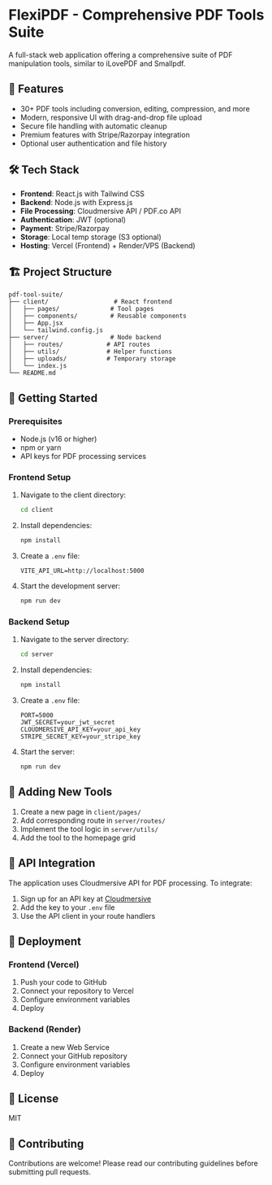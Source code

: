 # FlexiPDF - Comprehensive PDF Tools Suite

A full-stack web application offering a comprehensive suite of PDF manipulation tools, similar to iLovePDF and Smallpdf.

## 🚀 Features

- 30+ PDF tools including conversion, editing, compression, and more
- Modern, responsive UI with drag-and-drop file upload
- Secure file handling with automatic cleanup
- Premium features with Stripe/Razorpay integration
- Optional user authentication and file history

## 🛠 Tech Stack

- **Frontend**: React.js with Tailwind CSS
- **Backend**: Node.js with Express.js
- **File Processing**: Cloudmersive API / PDF.co API
- **Authentication**: JWT (optional)
- **Payment**: Stripe/Razorpay
- **Storage**: Local temp storage (S3 optional)
- **Hosting**: Vercel (Frontend) + Render/VPS (Backend)

## 🏗 Project Structure

```
pdf-tool-suite/
├── client/                  # React frontend
│   ├── pages/              # Tool pages
│   ├── components/         # Reusable components
│   ├── App.jsx
│   └── tailwind.config.js
├── server/                 # Node backend
│   ├── routes/            # API routes
│   ├── utils/             # Helper functions
│   ├── uploads/           # Temporary storage
│   └── index.js
└── README.md
```

## 🚀 Getting Started

### Prerequisites

- Node.js (v16 or higher)
- npm or yarn
- API keys for PDF processing services

### Frontend Setup

1. Navigate to the client directory:
   ```bash
   cd client
   ```

2. Install dependencies:
   ```bash
   npm install
   ```

3. Create a `.env` file:
   ```
   VITE_API_URL=http://localhost:5000
   ```

4. Start the development server:
   ```bash
   npm run dev
   ```

### Backend Setup

1. Navigate to the server directory:
   ```bash
   cd server
   ```

2. Install dependencies:
   ```bash
   npm install
   ```

3. Create a `.env` file:
   ```
   PORT=5000
   JWT_SECRET=your_jwt_secret
   CLOUDMERSIVE_API_KEY=your_api_key
   STRIPE_SECRET_KEY=your_stripe_key
   ```

4. Start the server:
   ```bash
   npm run dev
   ```

## 🔧 Adding New Tools

1. Create a new page in `client/pages/`
2. Add corresponding route in `server/routes/`
3. Implement the tool logic in `server/utils/`
4. Add the tool to the homepage grid

## 🔐 API Integration

The application uses Cloudmersive API for PDF processing. To integrate:

1. Sign up for an API key at [Cloudmersive](https://cloudmersive.com)
2. Add the key to your `.env` file
3. Use the API client in your route handlers

## 🚀 Deployment

### Frontend (Vercel)

1. Push your code to GitHub
2. Connect your repository to Vercel
3. Configure environment variables
4. Deploy

### Backend (Render)

1. Create a new Web Service
2. Connect your GitHub repository
3. Configure environment variables
4. Deploy

## 📝 License

MIT

## 🤝 Contributing

Contributions are welcome! Please read our contributing guidelines before submitting pull requests. 
